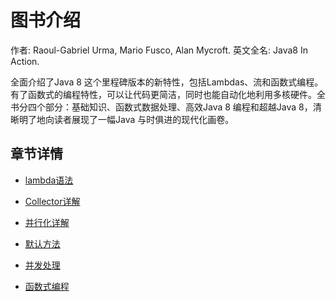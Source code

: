 # 图书介绍

作者: Raoul-Gabriel Urma, Mario Fusco, Alan Mycroft. 英文全名: Java8 In Action.

全面介绍了Java 8 这个里程碑版本的新特性，包括Lambdas、流和函数式编程。有了函数式的编程特性，可以让代码更简洁，同时也能自动化地利用多核硬件。全书分四个部分：基础知识、函数式数据处理、高效Java 8 编程和超越Java 8，清晰明了地向读者展现了一幅Java 与时俱进的现代化画卷。

## 章节详情

* [lambda语法](https://github.com/cai123nb/PersonalNote/blob/master/books/java8/Lambda.md)

* [Collector详解](https://github.com/cai123nb/PersonalNote/blob/master/books/java8/Collector.md)

* [并行化详解](https://github.com/cai123nb/PersonalNote/blob/master/books/java8/Parallel.md)

* [默认方法](https://github.com/cai123nb/PersonalNote/blob/master/books/java8/Default.md)

* [并发处理](https://github.com/cai123nb/PersonalNote/blob/master/books/java8/CompletetableFuture.md)

* [函数式编程](https://github.com/cai123nb/PersonalNote/blob/master/books/java8/FunctionalProgramming.md)

